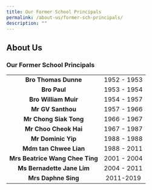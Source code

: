 ```yaml
---
title: Our Former School Principals
permalink: /about-us/former-sch-principals/
description: ""
---
```

## About Us

### Our Former School Principals

|  |  |
|:---:|:---:|
| **Bro Thomas Dunne** | 1952 - 1953 |
| **Bro Paul** | 1953 - 1954 |
| **Bro William Muir** | 1954 - 1957 |
| **Mr GV Santhou** | 1957 - 1966 | 
| **Mr Chong Siak Tong** | 1966 - 1967 |
| **Mr Choo Cheok Hai** | 1967 - 1987 |
| **Mr Dominic Yip** | 1988 - 1988 |
| **Mdm tan Chwee Lian** | 1988 - 2011 |
| **Mrs Beatrice Wang Chee Ting** | 2001 - 2004|
| **Ms Bernadette Jane Lim** | 2004 - 2011 |
| **Mrs Daphne Sing** | 2011-2019 |
